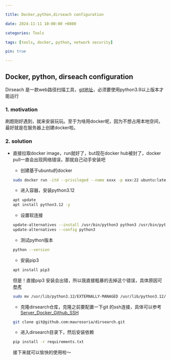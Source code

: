 ```yaml
---

title: Docker,python,dirseach configuration

date: 2024-11-11 10:00:00 +0800

categories: Tools

tags: [tools, docker, python, network security]

pin: true

---
```


## Docker, python, dirseach configuration

Dirseach 是一款web路径扫描工具，[git地址](https://github.com/maurosoria/dirsearch)，必须要使用python3.9以上版本才能运行

### 1. motivation

   刷题刚好遇到，就来安装玩玩。至于为啥用docker呢，因为不想占用本地空间，最好就是在服务器上创建docker啦。

### 2. solution 

   - 直接拉取docker image，run就好了，but现在docker hub被封了，docker pull一直会出现网络错误，那就自己动手安装吧

     - 创建基于ubuntu的docker

     ```bash
     sudo docker run -itd --privileged --name xxxx -p xxx:22 ubuntu:latest /bin/bash
     ```

     - 进入容器，安装python3.12

     ```bash
     apt update
     apt install python3.12 -y
     ```

     -   设置软连接
     
     ```bash
     update-alternatives --install /usr/bin/python3 python3 /usr/bin/python3.12 312 
     update-alternatives --config python3 
     ```
     
     - 测试python版本
     
     ```bash
     python --version
     ```
     
     - 安装pip3
     
     ```bash
     apt install pip3
     ```
     
     但是！直接pip3 安装会出错，所以我直接粗暴的去掉这个错误，具体原因可[参考](https://www.yaolong.net/article/pip-externally-managed-environment/)
     
     ```bash
     sudo mv /usr/lib/python3.12/EXTERNALLY-MANAGED /usr/lib/python3.12/EXTERNALLY-MANAGED.bk
     ```
     
     - 克隆dirsearch仓库，克隆之前要配置一下git 的ssh连接，具体可以参考[Server_Docker_Github_SSH](https://country-if.github.io/posts/Server_Docker_Github_SSH/)
     
     ```bash
     git clone git@github.com:maurosoria/dirsearch.git
     ```
     
     - 进入dirsearch目录下，然后安装依赖
     
     ```bash
     pip install -r requirements.txt
     ```
     
     接下来就可以愉快的使用啦～

​	